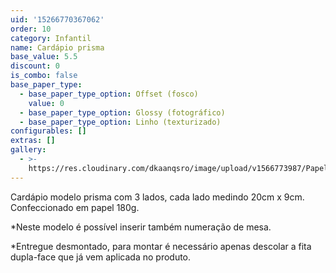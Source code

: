 ```yaml
---
uid: '15266770367062'
order: 10
category: Infantil
name: Cardápio prisma
base_value: 5.5
discount: 0
is_combo: false
base_paper_type:
  - base_paper_type_option: Offset (fosco)
    value: 0
  - base_paper_type_option: Glossy (fotográfico)
  - base_paper_type_option: Linho (texturizado)
configurables: []
extras: []
gallery:
  - >-
    https://res.cloudinary.com/dkaanqsro/image/upload/v1566773987/Papelaria%20infantil/Menu_vzaxjb.jpg
---
```

Cardápio modelo prisma com 3 lados, cada lado medindo 20cm x 9cm. Confeccionado em papel 180g. 

\*Neste modelo é possível inserir também numeração de mesa. 

\*Entregue desmontado, para montar é necessário apenas descolar a fita dupla-face que já vem aplicada no produto.
